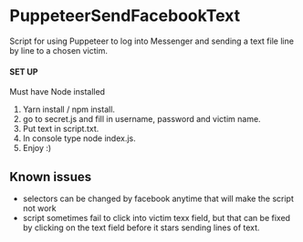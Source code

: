# PuppeteerSendFacebookText
 
Script for using Puppeteer to log into Messenger and sending a text file line by line to a chosen victim. 



#### SET UP

Must have Node installed

1. Yarn install / npm install.
2. go to secret.js and fill in username, password and victim name.
3. Put text in script.txt.
4. In console type node index.js.
5. Enjoy :) 


## Known issues
 - selectors can be changed by facebook anytime that will make the script not work
 - script sometimes fail to click into victim texx field, but that can be fixed by clicking on the text field before it stars sending lines of text. 

 